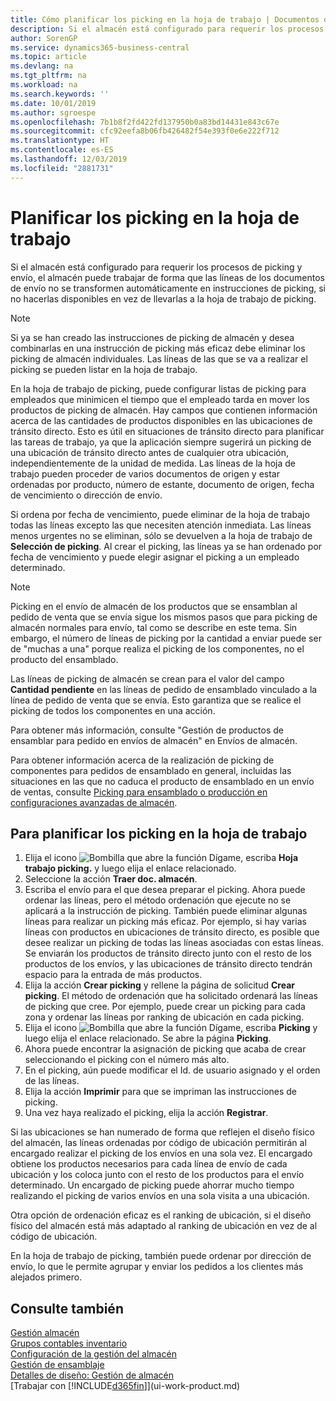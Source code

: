 ```yaml
---
title: Cómo planificar los picking en la hoja de trabajo | Documentos de Microsoft
description: Si el almacén está configurado para requerir los procesos de picking y envío, el almacén puede trabajar de forma que las líneas de los documentos de envío no se transformen automáticamente en instrucciones de picking, si no hacerlas disponibles en vez de llevarlas a la hoja de trabajo de picking.
author: SorenGP
ms.service: dynamics365-business-central
ms.topic: article
ms.devlang: na
ms.tgt_pltfrm: na
ms.workload: na
ms.search.keywords: ''
ms.date: 10/01/2019
ms.author: sgroespe
ms.openlocfilehash: 7b1b8f2fd422fd137950b0a83bd14431e843c67e
ms.sourcegitcommit: cfc92eefa8b06fb426482f54e393f0e6e222f712
ms.translationtype: HT
ms.contentlocale: es-ES
ms.lasthandoff: 12/03/2019
ms.locfileid: "2881731"
---
```

# <a name="plan-picks-in-worksheets"></a>Planificar los picking en la hoja de trabajo
Si el almacén está configurado para requerir los procesos de picking y envío, el almacén puede trabajar de forma que las líneas de los documentos de envío no se transformen automáticamente en instrucciones de picking, si no hacerlas disponibles en vez de llevarlas a la hoja de trabajo de picking.  

> [!NOTE]  
>  Si ya se han creado las instrucciones de picking de almacén y desea combinarlas en una instrucción de picking más eficaz debe eliminar los picking de almacén individuales. Las líneas de las que se va a realizar el picking se pueden listar en la hoja de trabajo.  

En la hoja de trabajo de picking, puede configurar listas de picking para empleados que minimicen el tiempo que el empleado tarda en mover los productos de picking de almacén. Hay campos que contienen información acerca de las cantidades de productos disponibles en las ubicaciones de tránsito directo. Esto es útil en situaciones de tránsito directo para planificar las tareas de trabajo, ya que la aplicación siempre sugerirá un picking de una ubicación de tránsito directo antes de cualquier otra ubicación, independientemente de la unidad de medida. Las líneas de la hoja de trabajo pueden proceder de varios documentos de origen y estar ordenadas por producto, número de estante, documento de origen, fecha de vencimiento o dirección de envío.  

Si ordena por fecha de vencimiento, puede eliminar de la hoja de trabajo todas las líneas excepto las que necesiten atención inmediata. Las líneas menos urgentes no se eliminan, sólo se devuelven a la hoja de trabajo de **Selección de picking**. Al crear el picking, las líneas ya se han ordenado por fecha de vencimiento y puede elegir asignar el picking a un empleado determinado.  

> [!NOTE]  
>  Picking en el envío de almacén de los productos que se ensamblan al pedido de venta que se envía sigue los mismos pasos que para picking de almacén normales para envío, tal como se describe en este tema. Sin embargo, el número de líneas de picking por la cantidad a enviar puede ser de "muchas a una" porque realiza el picking de los componentes, no el producto del ensamblado.  
>   
>  Las líneas de picking de almacén se crean para el valor del campo **Cantidad pendiente** en las líneas de pedido de ensamblado vinculado a la línea de pedido de venta que se envía. Esto garantiza que se realice el picking de todos los componentes en una acción.  
>   
>  Para obtener más información, consulte "Gestión de productos de ensamblar para pedido en envíos de almacén" en Envíos de almacén.  
>   
>  Para obtener información acerca de la realización de picking de componentes para pedidos de ensamblado en general, incluidas las situaciones en las que no caduca el producto de ensamblado en un envío de ventas, consulte [Picking para ensamblado o producción en configuraciones avanzadas de almacén](warehouse-how-to-pick-for-internal-operations-in-advanced-warehousing.md).  

## <a name="to-plan-picks-in-the-worksheet"></a>Para planificar los picking en la hoja de trabajo  
1.  Elija el icono ![Bombilla que abre la función Dígame](media/ui-search/search_small.png "Dígame qué desea hacer"), escriba **Hoja trabajo picking.** y luego elija el enlace relacionado.  
2.  Seleccione la acción **Traer doc. almacén**.  
3.  Escriba el envío para el que desea preparar el picking. Ahora puede ordenar las líneas, pero el método ordenación que ejecute no se aplicará a la instrucción de picking. También puede eliminar algunas líneas para realizar un picking más eficaz. Por ejemplo, si hay varias líneas con productos en ubicaciones de tránsito directo, es posible que desee realizar un picking de todas las líneas asociadas con estas líneas. Se enviarán los productos de tránsito directo junto con el resto de los productos de los envíos, y las ubicaciones de tránsito directo tendrán espacio para la entrada de más productos.  
4.  Elija la acción **Crear picking** y rellene la página de solicitud **Crear picking**. El método de ordenación que ha solicitado ordenará las líneas de picking que cree. Por ejemplo, puede crear un picking para cada zona y ordenar las líneas por ranking de ubicación en cada picking.  
5.  Elija el icono ![Bombilla que abre la función Dígame](media/ui-search/search_small.png "Dígame qué desea hacer"), escriba **Picking** y luego elija el enlace relacionado. Se abre la página **Picking**.  
6.  Ahora puede encontrar la asignación de picking que acaba de crear seleccionando el picking con el número más alto.  
7.  En el picking, aún puede modificar el Id. de usuario asignado y el orden de las líneas.  
8.  Elija la acción **Imprimir** para que se impriman las instrucciones de picking.  
9. Una vez haya realizado el picking, elija la acción **Registrar**.  

Si las ubicaciones se han numerado de forma que reflejen el diseño físico del almacén, las líneas ordenadas por código de ubicación permitirán al encargado realizar el picking de los envíos en una sola vez. El encargado obtiene los productos necesarios para cada línea de envío de cada ubicación y los coloca junto con el resto de los productos para el envío determinado. Un encargado de picking puede ahorrar mucho tiempo realizando el picking de varios envíos en una sola visita a una ubicación.  

Otra opción de ordenación eficaz es el ranking de ubicación, si el diseño físico del almacén está más adaptado al ranking de ubicación en vez de al código de ubicación.  

En la hoja de trabajo de picking, también puede ordenar por dirección de envío, lo que le permite agrupar y enviar los pedidos a los clientes más alejados primero.  

## <a name="see-also"></a>Consulte también
[Gestión almacén](warehouse-manage-warehouse.md)  
[Grupos contables inventario](inventory-manage-inventory.md)  
[Configuración de la gestión del almacén](warehouse-setup-warehouse.md)     
[Gestión de ensamblaje](assembly-assemble-items.md)    
[Detalles de diseño: Gestión de almacén](design-details-warehouse-management.md)  
[Trabajar con [!INCLUDE[d365fin](includes/d365fin_md.md)]](ui-work-product.md)
